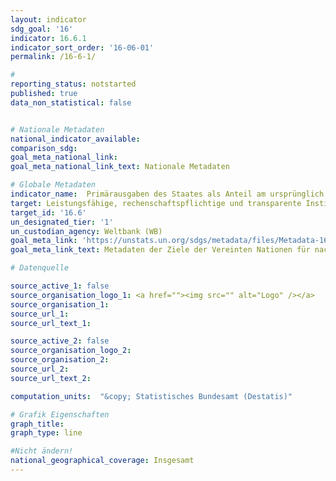 ```yaml
---
layout: indicator
sdg_goal: '16'
indicator: 16.6.1
indicator_sort_order: '16-06-01'
permalink: /16-6-1/

#
reporting_status: notstarted
published: true
data_non_statistical: false


# Nationale Metadaten
national_indicator_available:
comparison_sdg:
goal_meta_national_link:
goal_meta_national_link_text: Nationale Metadaten

# Globale Metadaten
indicator_name:  Primärausgaben des Staates als Anteil am ursprünglich genehmigten Budget, nach Sektor (oder nach Haushaltscodes oder Ähnlichem)
target: Leistungsfähige, rechenschaftspflichtige und transparente Institutionen auf allen Ebenen aufbauen
target_id: '16.6'
un_designated_tier: '1'
un_custodian_agency: Weltbank (WB)
goal_meta_link: 'https://unstats.un.org/sdgs/metadata/files/Metadata-16-06-01.pdf'
goal_meta_link_text: Metadaten der Ziele der Vereinten Nationen für nachhaltige Entwicklung

# Datenquelle

source_active_1: false
source_organisation_logo_1: <a href=""><img src="" alt="Logo" /></a>
source_organisation_1:
source_url_1:
source_url_text_1:

source_active_2: false
source_organisation_logo_2:
source_organisation_2:
source_url_2:
source_url_text_2:

computation_units:  "&copy; Statistisches Bundesamt (Destatis)"

# Grafik Eigenschaften
graph_title:
graph_type: line

#Nicht ändern!
national_geographical_coverage: Insgesamt
---
```

